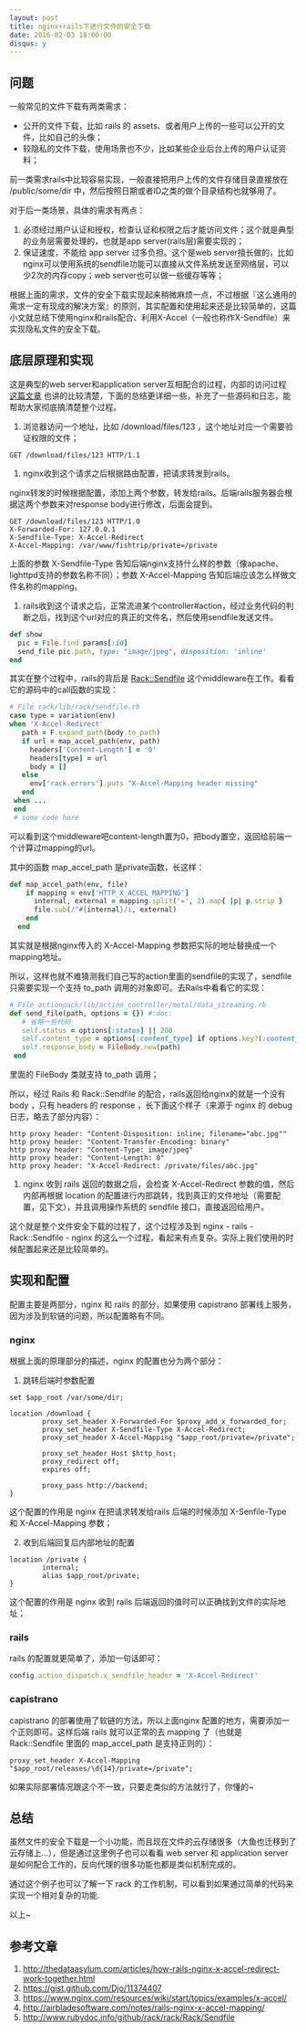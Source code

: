 ```yaml
---
layout: post
title: nginx+rails下进行文件的安全下载
date: 2016-02-03 18:00:00
disqus: y
---
```


## 问题

一般常见的文件下载有两类需求：

* 公开的文件下载，比如 rails 的 assets、或者用户上传的一些可以公开的文件，比如自己的头像；
* 较隐私的文件下载，使用场景也不少，比如某些企业后台上传的用户认证资料；

前一类需求rails中比较容易实现，一般直接把用户上传的文件存储目录直接放在 /public/some/dir 中，然后按照日期或者ID之类的做个目录结构也就够用了。

对于后一类场景，具体的需求有两点：

1. 必须经过用户认证和授权，检查认证和权限之后才能访问文件；这个就是典型的业务层需要处理的，也就是app server(rails层)需要实现的；
2. 保证速度，不能给 app server 过多负担。这个是web server擅长做的，比如nginx可以使用系统的sendfile功能可以直接从文件系统发送至网络层，可以少2次的内存copy；web server也可以做一些缓存等等；

根据上面的需求，文件的安全下载实现起来稍微麻烦一点，不过根据『这么通用的需求一定有现成的解决方案』的原则，其实配置和使用起来还是比较简单的，这篇小文就总结下使用nginx和rails配合、利用X-Accel（一般也称作X-Sendfile）来实现隐私文件的安全下载。

## 底层原理和实现
这是典型的web server和application server互相配合的过程，内部的访问过程 [这篇文章](http://thedataasylum.com/articles/how-rails-nginx-x-accel-redirect-work-together.html) 也讲的比较清楚，下面的总结更详细一些，补充了一些源码和日志，能帮助大家彻底搞清楚整个过程。

1. 浏览器访问一个地址，比如 /download/files/123 ，这个地址对应一个需要验证权限的文件；

  ```
  GET /download/files/123 HTTP/1.1
  ```

1. nginx收到这个请求之后根据路由配置，把请求转发到rails。
	
  nginx转发的时候根据配置，添加上两个参数，转发给rails。后端rails服务器会根据这两个参数来对response body进行修改，后面会提到。

  ```
  GET /download/files/123 HTTP/1.0
  X-Forwarded-For: 127.0.0.1
  X-Sendfile-Type: X-Accel-Redirect
  X-Accel-Mapping: /var/www/fishtrip/private=/private
  ```

  上面的参数 X-Sendfile-Type 告知后端nginx支持什么样的参数（像apache、lighttpd支持的参数名称不同）；参数 X-Accel-Mapping 告知后端应该怎么样做文件名称的mapping。

1. rails收到这个请求之后，正常流进某个controller#action，经过业务代码的判断之后，找到这个url对应的真正的文件名，然后使用sendfile发送文件。

  ```ruby
  def show
    pic = File.find params[:id]
    send_file pic.path, type: "image/jpeg", disposition: 'inline'
  end
  ```
  
  其实在整个过程中，rails的背后是 [Rack::Sendfile](http://www.rubydoc.info/github/rack/rack/Rack/Sendfile) 这个middleware在工作。看看它的源码中的call函数的实现：
  
  ```ruby
  # File rack/lib/rack/sendfile.rb
  case type = variation(env)
  when 'X-Accel-Redirect'
     path = F.expand_path(body.to_path)
     if url = map_accel_path(env, path)
       headers['Content-Length'] = '0'
       headers[type] = url
       body = []
     else
       env['rack.errors'].puts "X-Accel-Mapping header missing"
     end
   when ...
   end
   # some code here
  ```
  
  可以看到这个middleware吧content-length置为0，把body置空，返回给前端一个计算过mapping的url。
  
  其中的函数 map_accel_path 是private函数，长这样：
  
  ```ruby
  def map_accel_path(env, file)
      if mapping = env['HTTP_X_ACCEL_MAPPING']
        internal, external = mapping.split('=', 2).map{ |p| p.strip }
        file.sub(/^#{internal}/i, external)
      end
    end
  ```
  
  其实就是根据nginx传入的 X-Accel-Mapping 参数把实际的地址替换成一个mapping地址。
  
  所以，这样也就不难猜测我们自己写的action里面的sendfile的实现了，sendfile只需要实现一个支持 to_path 调用的对象即可。去Rails中看看它的实现：
  
  ```ruby
  # File actionpack/lib/action_controller/metal/data_streaming.rb
  def send_file(path, options = {}) #:doc:
     # 省略一些代码
     self.status = options[:status] || 200
     self.content_type = options[:content_type] if options.key?(:content_type)
     self.response_body = FileBody.new(path)
   end
  ```
  
  里面的 FileBody 类就支持 to_path 调用；
  
  所以，经过 Rails 和 Rack::Sendfile 的配合，rails返回给nginx的就是一个没有 body ，只有 headers 的 response ，长下面这个样子（来源于 nginx 的 debug 日志，略去了部分内容）：
  
  ```
  http proxy header: "Content-Disposition: inline; filename="abc.jpg""
  http proxy header: "Content-Transfer-Encoding: binary"
  http proxy header: "Content-Type: image/jpeg"
  http proxy header: "Content-Length: 0"
  http proxy header: "X-Accel-Redirect: /private/files/abc.jpg"
  ```
	
1. nginx 收到 rails 返回的数据之后，会检查 X-Accel-Redirect 参数的值，然后内部再根据 location 的配置进行内部跳转，找到真正的文件地址（需要配置，见下文），并且调用操作系统的 sendfile 接口，直接返回给用户。

这个就是整个文件安全下载的过程了，这个过程涉及到 nginx - rails - Rack::Sendfile - nginx 的这么一个过程，看起来有点复杂。实际上我们使用的时候配置起来还是比较简单的。


## 实现和配置
配置主要是两部分，nginx 和 rails 的部分，如果使用 capistrano 部署线上服务，因为涉及到软链的问题，所以配置略有不同。

### nginx

根据上面的原理部分的描述，nginx 的配置也分为两个部分：

1. 跳转后端时参数配置

  ```
  set $app_root /var/some/dir;

  location /download {
          proxy_set_header X-Forwarded-For $proxy_add_x_forwarded_for;
          proxy_set_header X-Sendfile-Type X-Accel-Redirect;
          proxy_set_header X-Accel-Mapping "$app_root/private=/private";

          proxy_set_header Host $http_host;
          proxy_redirect off;
          expires off;

          proxy_pass http://backend;
  }
  ```
  
  这个配置的作用是 nginx 在把请求转发给rails 后端的时候添加 X-Senfile-Type 和 X-Accel-Mapping 参数；

2. 收到后端回复后内部地址的配置 

  ```
  location /private {
          internal;
          alias $app_root/private;
  }
  ```
  
  这个配置的作用是 nginx 收到 rails 后端返回的值时可以正确找到文件的实际地址；

### rails

rails 的配置就更简单了，添加一句话即可：

  ```ruby
  config.action_dispatch.x_sendfile_header = 'X-Accel-Redirect'
  ```

### capistrano

capistrano 的部署使用了软链的方法，所以上面nginx 配置的地方，需要添加一个正则即可。这样后端 rails 就可以正常的去 mapping 了（也就是 Rack::Sendfile 里面的 map_accel_path 是支持正则的）：

  ```
  proxy_set_header X-Accel-Mapping "$app_root/releases/\d{14}/private=/private";
  ```

如果实际部署情况跟这个不一致，只要走类似的方法就行了，你懂的~

## 总结
虽然文件的安全下载是一个小功能，而且现在文件的云存储很多（大鱼也迁移到了云存储上...），但是通过这里例子也可以看看 web server 和 application server 是如何配合工作的，反向代理的很多功能也都是类似机制完成的。

通过这个例子也可以了解一下 rack 的工作机制，可以看到如果通过简单的代码来实现一个相对复杂的功能.

以上~

## 参考文章
1. <http://thedataasylum.com/articles/how-rails-nginx-x-accel-redirect-work-together.html>
2. <https://gist.github.com/Djo/11374407>
3. <https://www.nginx.com/resources/wiki/start/topics/examples/x-accel/>
4. <http://airbladesoftware.com/notes/rails-nginx-x-accel-mapping/>
5. <http://www.rubydoc.info/github/rack/rack/Rack/Sendfile>
